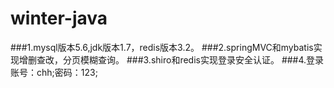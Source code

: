 # winter-java
###1.mysql版本5.6,jdk版本1.7，redis版本3.2。
###2.springMVC和mybatis实现增删查改，分页模糊查询。
###3.shiro和redis实现登录安全认证。
###4.登录账号：chh;密码：123;
